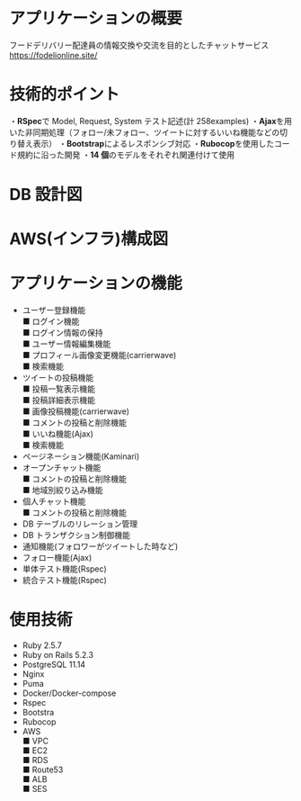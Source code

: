 # アプリケーションの概要

フードデリバリー配達員の情報交換や交流を目的としたチャットサービス
https://fodelionline.site/

# 技術的ポイント

・**RSpec**で Model, Request, System テスト記述(計 258examples)
・**Ajax**を用いた非同期処理（フォロー/未フォロー、ツイートに対するいいね機能などの切り替え表示）
・**Bootstrap**によるレスポンシブ対応
・**Rubocop**を使用したコード規約に沿った開発
・**14 個**のモデルをそれぞれ関連付けて使用

# DB 設計図

# AWS(インフラ)構成図

# アプリケーションの機能

+ ユーザー登録機能  
■ ログイン機能  
■ ログイン情報の保持  
■ ユーザー情報編集機能  
■ プロフィール画像変更機能(carrierwave)  
■ 検索機能  
+ ツイートの投稿機能  
■ 投稿一覧表示機能  
■ 投稿詳細表示機能  
■ 画像投稿機能(carrierwave)  
■ コメントの投稿と削除機能  
■ いいね機能(Ajax)  
■ 検索機能  
+ ページネーション機能(Kaminari)  
+ オープンチャット機能  
■ コメントの投稿と削除機能  
■ 地域別絞り込み機能  
+ 個人チャット機能  
■ コメントの投稿と削除機能  
+ DB テーブルのリレーション管理  
+ DB トランザクション制御機能  
+ 通知機能(フォロワーがツイートした時など)  
+ フォロー機能(Ajax) 
+ 単体テスト機能(Rspec)  
+ 統合テスト機能(Rspec)  

# 使用技術

+ Ruby 2.5.7  
+ Ruby on Rails 5.2.3  
+ PostgreSQL 11.14  
+ Nginx  
+ Puma  
+ Docker/Docker-compose  
+ Rspec  
+ Bootstra  
+ Rubocop  
+ AWS  
■ VPC  
■ EC2  
■ RDS  
■ Route53  
■ ALB  
■ SES
